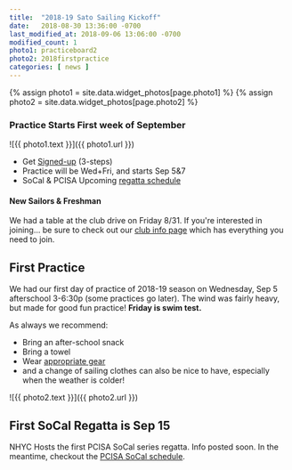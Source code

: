 ```yaml
---
title:  "2018-19 Sato Sailing Kickoff"
date:   2018-08-30 13:36:00 -0700
last_modified_at: 2018-09-06 13:06:00 -0700
modified_count: 1
photo1: practiceboard2
photo2: 2018firstpractice
categories: [ news ]
---
```

{% assign photo1 = site.data.widget_photos[page.photo1] %}
{% assign photo2 = site.data.widget_photos[page.photo2] %}

<h3>Practice Starts First week of September</h3>

![{{ photo1.text }}]({{ photo1.url }})

-   Get [Signed-up](/about/) (3-steps)
-   Practice will be Wed+Fri, and starts Sep 5&7
-   SoCal & PCISA Upcoming [regatta schedule](https://pcisa.hssailing.org/schedule/2018/2019/pcisa-s)

<div class="alert alert-info">
<h4>New Sailors & Freshman</h4>
We had a table at the club drive on Friday 8/31. If you're interested in joining...
<!--more--> be sure to check out our <a type="button" class="btn btn-info btn-sm" href="/about/">club info page</a> which has everything you need to join.
</div>


## First Practice

We had our first day of practice of 2018-19 season on Wednesday, Sep 5 afterschool 3-6:30p (some practices go later). The wind was fairly heavy, but made for good fun practice! **Friday is swim test.**

As always we recommend:

-   Bring an after-school snack
-   Bring a towel
-   Wear [appropriate gear](/apparel/)
-   and a change of sailing clothes can also be nice to have, especially when the weather is colder!

![{{ photo2.text }}]({{ photo2.url }})


## First SoCal Regatta is Sep 15

NHYC Hosts the first PCISA SoCal series regatta. Info posted soon.  In the meantime, checkout the [PCISA SoCal schedule](https://pcisa.hssailing.org/schedule/socal/2018/2019/pcisa-socal).
